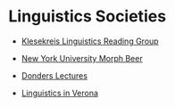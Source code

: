 # Linguistics Societies

* [Klesekreis Linguistics Reading Group](https://sympa.cms.hu-berlin.de/sympa/subscribe/klesekreis?previous_action=info
)

* [New York University Morph Beer](https://wp.nyu.edu/morphbeer/)

* [Donders Lectures](https://mailman.science.ru.nl/mailman/listinfo/donders-lectures)

* [Linguistics in Verona](https://www.facebook.com/LinguisticsVerona)
[]()

